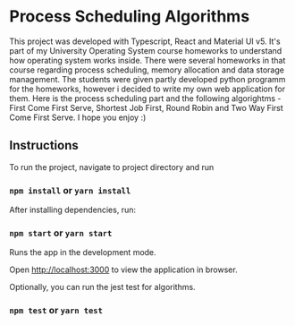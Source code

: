 # Process Scheduling Algorithms

This project was developed with Typescript, React and Material UI v5. It's part of my University Operating System course homeworks to understand how operating system works inside. There were several homeworks in that course regarding process scheduling, memory allocation and data storage management. The students were given partly developed python programm for the homeworks, however i decided to write my own web application for them. Here is the process scheduling part and the following algorightms - First Come First Serve, Shortest Job First, Round Robin and Two Way First Come First Serve. I hope you enjoy :)

## Instructions

To run the project, navigate to project directory and run

### `npm install` or `yarn install`

After installing dependencies, run:

### `npm start` or `yarn start`

Runs the app in the development mode.

Open [http://localhost:3000](http://localhost:3000) to view the application in browser.

Optionally, you can run the jest test for algorithms.

### `npm test` or `yarn test`
